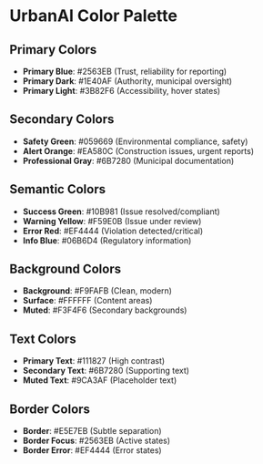 # UrbanAI Color Palette

## Primary Colors
- **Primary Blue**: #2563EB (Trust, reliability for reporting)
- **Primary Dark**: #1E40AF (Authority, municipal oversight)
- **Primary Light**: #3B82F6 (Accessibility, hover states)

## Secondary Colors
- **Safety Green**: #059669 (Environmental compliance, safety)
- **Alert Orange**: #EA580C (Construction issues, urgent reports)
- **Professional Gray**: #6B7280 (Municipal documentation)

## Semantic Colors
- **Success Green**: #10B981 (Issue resolved/compliant)
- **Warning Yellow**: #F59E0B (Issue under review)
- **Error Red**: #EF4444 (Violation detected/critical)
- **Info Blue**: #06B6D4 (Regulatory information)

## Background Colors
- **Background**: #F9FAFB (Clean, modern)
- **Surface**: #FFFFFF (Content areas)
- **Muted**: #F3F4F6 (Secondary backgrounds)

## Text Colors
- **Primary Text**: #111827 (High contrast)
- **Secondary Text**: #6B7280 (Supporting text)
- **Muted Text**: #9CA3AF (Placeholder text)

## Border Colors
- **Border**: #E5E7EB (Subtle separation)
- **Border Focus**: #2563EB (Active states)
- **Border Error**: #EF4444 (Error states)
